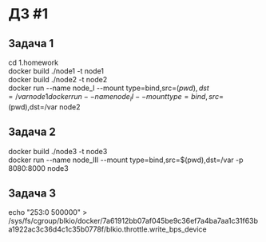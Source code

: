 ДЗ #1  
==
Задача 1  
--
cd 1.homework  
docker build ./node1 -t node1  
docker build ./node2 -t node2  
docker run --name node_I --mount type=bind,src=$(pwd),dst=/var node1  
docker run --name node_II --mount type=bind,src=$(pwd),dst=/var node2  

Задача 2  
--
docker build ./node3 -t node3  
docker run --name node_III --mount type=bind,src=$(pwd),dst=/var -p 8080:8000 node3  

Задача 3  
--
echo "253:0 500000" > /sys/fs/cgroup/blkio/docker/7a61912bb07af045be9c36ef7a4ba7aa1c31f63ba1922ac3c36d4c1c35b0778f/blkio.throttle.write_bps_device  

